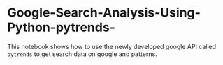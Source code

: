 # Google-Search-Analysis-Using-Python-pytrends-
This notebook shows how to use the newly developed google API called `pytrends` to get search data on google and patterns.
